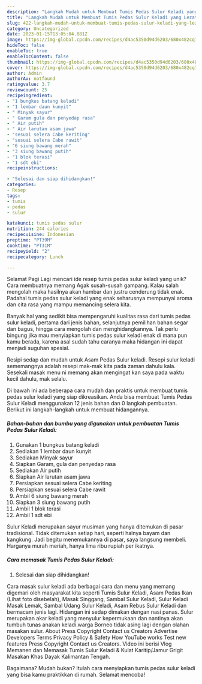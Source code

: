 ```yaml
---
description: "Langkah Mudah untuk Membuat Tumis Pedas Sulur Keladi yang Lezat"
title: "Langkah Mudah untuk Membuat Tumis Pedas Sulur Keladi yang Lezat"
slug: 422-langkah-mudah-untuk-membuat-tumis-pedas-sulur-keladi-yang-lezat
category: Uncategorized
date: 2023-01-15T13:05:04.881Z
image: https://img-global.cpcdn.com/recipes/d4ac5350d94d6203/680x482cq70/tumis-pedas-sulur-keladi-foto-resep-utama.jpg
hideToc: false
enableToc: true
enableTocContent: false
thumbnail: https://img-global.cpcdn.com/recipes/d4ac5350d94d6203/680x482cq70/tumis-pedas-sulur-keladi-foto-resep-utama.jpg
cover: https://img-global.cpcdn.com/recipes/d4ac5350d94d6203/680x482cq70/tumis-pedas-sulur-keladi-foto-resep-utama.jpg
author: Admin
authorAv: notfound
ratingvalue: 3.7
reviewcount: 25
recipeingredient:
- "1 bungkus batang keladi"
- "1 lembar daun kunyit"
- " Minyak sayur"
- " Garam gula dan penyedap rasa"
- " Air putih"
- " Air larutan asam jawa"
- "sesuai selera Cabe keriting"
- "sesuai selera Cabe rawit"
- "6 siung bawang merah"
- "3 siung bawang putih"
- "1 blok terasi"
- "1 sdt ebi"
recipeinstructions:

- "Selesai dan siap dihidangkan!"
categories:
- Resep
tags:
- tumis
- pedas
- sulur

katakunci: tumis pedas sulur 
nutrition: 244 calories
recipecuisine: Indonesian
preptime: "PT39M"
cooktime: "PT31M"
recipeyield: "2"
recipecategory: Lunch

---
```



Selamat Pagi Lagi mencari ide resep tumis pedas sulur keladi yang unik? Cara membuatnya memang Agak susah-susah gampang. Kalau salah mengolah maka hasilnya akan hambar dan justru cenderung tidak enak. Padahal tumis pedas sulur keladi yang enak seharusnya mempunyai aroma dan cita rasa yang mampu memancing selera kita.


Banyak hal yang sedikit bisa mempengaruhi kualitas rasa dari tumis pedas sulur keladi, pertama dari jenis bahan, selanjutnya pemilihan bahan segar dan bagus, hingga cara mengolah dan menghidangkannya. Tak perlu bingung jika mau menyiapkan tumis pedas sulur keladi enak di mana pun kamu berada, karena asal sudah tahu caranya maka hidangan ini dapat menjadi suguhan spesial.

Resipi sedap dan mudah untuk Asam Pedas Sulur keladi. Resepi sulur keladi sememangnya adalah resepi mak-mak kita pada zaman dahulu kala. Sesekali masak menu ni memang akan mengingat kan saya pada waktu kecil dahulu, mak selalu.


Di bawah ini ada beberapa cara mudah dan praktis untuk membuat tumis pedas sulur keladi yang siap dikreasikan. Anda bisa membuat Tumis Pedas Sulur Keladi menggunakan 12 jenis bahan dan 0 langkah pembuatan. Berikut ini langkah-langkah untuk membuat hidangannya.

<!--inarticleads1-->

##### Bahan-bahan dan bumbu yang digunakan untuk pembuatan Tumis Pedas Sulur Keladi:

1. Gunakan 1 bungkus batang keladi
1. Sediakan 1 lembar daun kunyit
1. Sediakan  Minyak sayur
1. Siapkan  Garam, gula dan penyedap rasa
1. Sediakan  Air putih
1. Siapkan  Air larutan asam jawa
1. Persiapkan sesuai selera Cabe keriting
1. Persiapkan sesuai selera Cabe rawit
1. Ambil 6 siung bawang merah
1. Siapkan 3 siung bawang putih
1. Ambil 1 blok terasi
1. Ambil 1 sdt ebi


Sulur Keladi merupakan sayur musiman yang hanya ditemukan di pasar tradisional. Tidak ditemukan setiap hari, seperti halnya bayam dan kangkung. Jadi begitu menemukannya di pasar, saya langsung membeli. Harganya murah meriah, hanya lima ribu rupiah per ikatnya. 

<!--inarticleads2-->

##### Cara memasak Tumis Pedas Sulur Keladi:


1. Selesai dan siap dihidangkan!

Cara masak sulur keladi ada berbagai cara dan menu yang memang digemari oleh masyarakat kita seperti Tumis Sulur Keladi, Asam Pedas Ikan (Lihat foto disebelah), Masak Singgang, Sambal Sulur Keladi, Sulur Keladi Masak Lemak, Sambal Udang Sulur Keladi, Asam Rebus Sulur Keladi dan bermacam jenis lagi. Hidangan ini sedap dimakan dengan nasi panas. Sulur merupakan akar keladi yang menyulur kepermukaan dan nantinya akan tumbuh tunas anakan keladi.warga Borneo tidak asing lagi dengan olahan masakan sulur. About Press Copyright Contact us Creators Advertise Developers Terms Privacy Policy &amp; Safety How YouTube works Test new features Press Copyright Contact us Creators. Video ini berisi Vlog Memanen dan Memasak Tumis Sulur Keladi &amp; Kulat Karitip/Jamur Grigit Masakan Khas Dayak Kalimantan Tengah. 

Bagaimana? Mudah bukan? Itulah cara menyiapkan tumis pedas sulur keladi yang bisa kamu praktikkan di rumah. Selamat mencoba!

